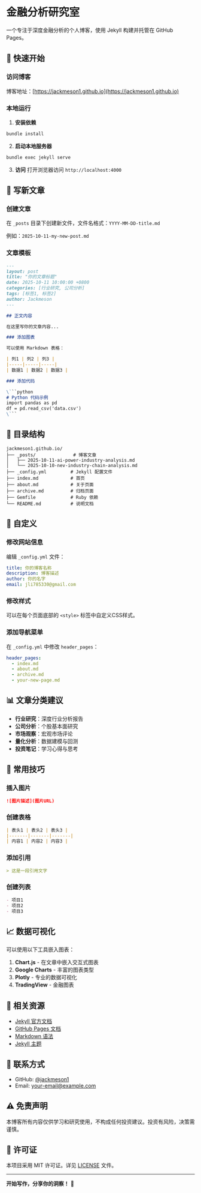 # 金融分析研究室

一个专注于深度金融分析的个人博客，使用 Jekyll 构建并托管在 GitHub Pages。

## 🚀 快速开始

### 访问博客
博客地址：[https://jackmeson1.github.io](https://jackmeson1.github.io)

### 本地运行

1. **安装依赖**
```bash
bundle install
```

2. **启动本地服务器**
```bash
bundle exec jekyll serve
```

3. **访问**
打开浏览器访问 `http://localhost:4000`

## 📝 写新文章

### 创建文章

在 `_posts` 目录下创建新文件，文件名格式：`YYYY-MM-DD-title.md`

例如：`2025-10-11-my-new-post.md`

### 文章模板

```markdown
---
layout: post
title: "你的文章标题"
date: 2025-10-11 10:00:00 +0800
categories: [行业研究, 公司分析]
tags: [标签1, 标签2]
author: Jackmeson
---

## 正文内容

在这里写你的文章内容...

### 添加图表

可以使用 Markdown 表格：

| 列1 | 列2 | 列3 |
|-----|-----|-----|
| 数据1 | 数据2 | 数据3 |

### 添加代码

\```python
# Python 代码示例
import pandas as pd
df = pd.read_csv('data.csv')
\```
```

## 📂 目录结构

```
jackmeson1.github.io/
├── _posts/              # 博客文章
│   ├── 2025-10-11-ai-power-industry-analysis.md
│   └── 2025-10-10-nev-industry-chain-analysis.md
├── _config.yml         # Jekyll 配置文件
├── index.md            # 首页
├── about.md            # 关于页面
├── archive.md          # 归档页面
├── Gemfile             # Ruby 依赖
└── README.md           # 说明文档
```

## 🎨 自定义

### 修改网站信息

编辑 `_config.yml` 文件：

```yaml
title: 你的博客名称
description: 博客描述
author: 你的名字
email: jli785330@gmail.com
```

### 修改样式

可以在每个页面底部的 `<style>` 标签中自定义CSS样式。

### 添加导航菜单

在 `_config.yml` 中修改 `header_pages`：

```yaml
header_pages:
  - index.md
  - about.md
  - archive.md
  - your-new-page.md
```

## 📊 文章分类建议

- **行业研究**：深度行业分析报告
- **公司分析**：个股基本面研究
- **市场观察**：宏观市场评论
- **量化分析**：数据建模与回测
- **投资笔记**：学习心得与思考

## 🔧 常用技巧

### 插入图片

```markdown
![图片描述](图片URL)
```

### 创建表格

```markdown
| 表头1 | 表头2 | 表头3 |
|-------|-------|-------|
| 内容1 | 内容2 | 内容3 |
```

### 添加引用

```markdown
> 这是一段引用文字
```

### 创建列表

```markdown
- 项目1
- 项目2
- 项目3
```

## 📈 数据可视化

可以使用以下工具嵌入图表：

1. **Chart.js** - 在文章中嵌入交互式图表
2. **Google Charts** - 丰富的图表类型
3. **Plotly** - 专业的数据可视化
4. **TradingView** - 金融图表

## 🔗 相关资源

- [Jekyll 官方文档](https://jekyllrb.com/docs/)
- [GitHub Pages 文档](https://docs.github.com/en/pages)
- [Markdown 语法](https://www.markdownguide.org/basic-syntax/)
- [Jekyll 主题](https://jekyllthemes.io/)

## 📮 联系方式

- GitHub: [@jackmeson1](https://github.com/jackmeson1)
- Email: your-email@example.com

## ⚠️ 免责声明

本博客所有内容仅供学习和研究使用，不构成任何投资建议。投资有风险，决策需谨慎。

## 📄 许可证

本项目采用 MIT 许可证。详见 [LICENSE](LICENSE) 文件。

---

**开始写作，分享你的洞察！** 🚀
